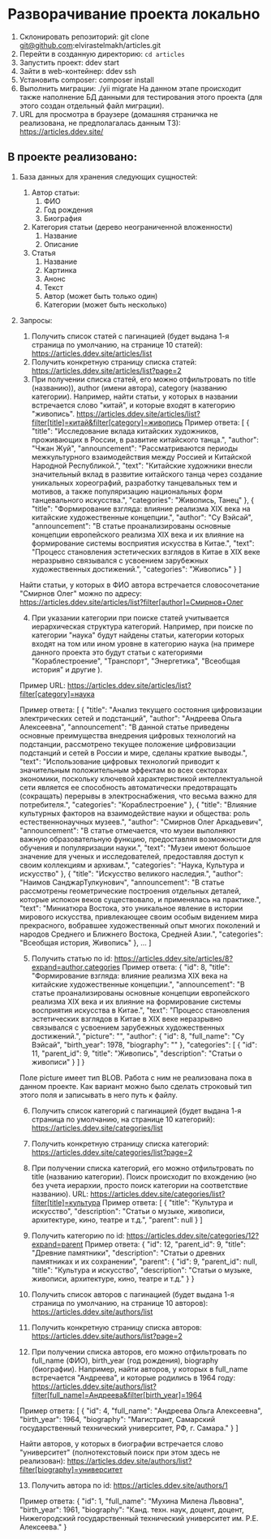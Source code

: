 # Разворачивание проекта локально

1. Склонировать репозиторий: git clone git@github.com:elvirastelmakh/articles.git
2. Перейти в созданную директорию: `cd articles`
3. Запустить проект: ddev start
4. Зайти в web-контейнер: ddev ssh
5. Установить composer: composer install
6. Выполнить миграции: ./yii migrate
   На данном этапе происходит также наполнение БД данными для тестирования этого проекта (для этого создан отдельный файл миграции).
7. URL для просмотра в браузере (домашняя страничка не реализована, не предполагалась данным ТЗ): https://articles.ddev.site/

## В проекте реализовано:
1. База данных для хранения следующих сущностей:
    1. Автор статьи:
        1. ФИО
        2. Год рождения
        3. Биография
    2. Категория статьи (дерево неограниченной вложенности)
        1. Название
        2. Описание
    3. Статья
        1. Название
        2. Картинка
        3. Анонс
        4. Текст
        5. Автор (может быть только один)
        6. Категории (может быть несколько)

2. Запросы:
    1. Получить список статей с пагинацией (будет выдана 1-я страница по умолчанию, на странице 10 статей):
        https://articles.ddev.site/articles/list
    2. Получить конкретную страницу списка статей: https://articles.ddev.site/articles/list?page=2
    3. При получении списка статей, его можно отфильтровать по title (названию)), author (имени автора), 
       category (названию категории).
    Например, найти статьи, у которых в названии встречается слово "китай", и которые входят в категорию "живопись".
    https://articles.ddev.site/articles/list?filter[title]=китай&filter[category]=живопись
    Пример ответа: 
    [
        {
            "title": "Исследование вклада китайских художников, проживающих в России, в развитие китайского танца.",
            "author": "Чжан Жуй",
            "announcement": "Рассматриваются периоды межкультурного взаимодействия между Россией и Китайской Народной Республикой.",
            "text": "Китайские художники внесли значительный вклад в развитие китайского танца через создание уникальных хореографий, разработку танцевальных тем и мотивов, а также популяризацию национальных форм танцевального искусства.",
            "categories": "Живопись, Танец"
        },
        {
            "title": "Формирование взгляда: влияние реализма XIX века на китайские художественные концепции.",
            "author": "Су Вэйсай",
            "announcement": "В статье проанализированы основные концепции европейского реализма XIX века и их влияние на формирование системы восприятия искусства в Китае.",
            "text": "Процесс становления эстетических взглядов в Китае в XIX веке неразрывно связывался c усвоением зарубежных художественных достижений.",
            "categories": "Живопись"
        }
    ]

    Найти статьи, у которых в ФИО автора встречается словосочетание "Смирнов Олег" можно по адресу:
    https://articles.ddev.site/articles/list?filter[author]=Смирнов+Олег

    4. При указании категории при поиске статей учитывается иерархическая структура категорий. Например, при поиске по категории "наука" будут найдены статьи, категории которых входят на том или ином уровне в категорию наука (на примере данного проекта
    это будут статьи с категориями "Кораблестроение", "Транспорт", "Энергетика", "Всеобщая история" и другие        ). 

    Пример URL:
    https://articles.ddev.site/articles/list?filter[category]=наука

    Пример ответа:
   [
        {
            "title": "Анализ текущего состояния цифровизации электрических сетей и подстанций",
            "author": "Андреева Ольга Алексеевна",
            "announcement": "В данной статье приведены основные преимущества внедрения цифровых технологий на подстанции, рассмотрено текущее положение цифровизации подстанций и сетей в России и мире, сделаны краткие выводы.",
            "text": "Использование цифровых технологий приводит к значительным положительным эффектам во всех секторах экономики, поскольку ключевой характеристикой интеллектуальной сети является ее способность автоматически предотвращать (сокращать) перерывы в электроснабжения, что весьма важно для потребителя.",
            "categories": "Кораблестроение"
        },
        {
            "title": "Влияние культурных факторов на взаимодействие науки и общества: роль естественнонаучных музеев.",
            "author": "Смирнов Олег Аркадьевич",
            "announcement": "В статье отмечается, что музеи выполняют важную образовательную функцию, предоставляя возможности для обучения и популяризации науки.",
            "text": "Музеи имеют большое значение для ученых и исследователей, предоставляя доступ к  своим коллекциям и архивам.",
            "categories": "Наука, Культура и искусство"
        },
        {
            "title": "Искусство великого наследия.",
            "author": "Наимов СанджарТулкунович",
            "announcement": "В статье рассмотрены геометрические построения отдельных деталей, которые испокон веков существовало, и применялась на практике.",
            "text": "Миниатюра Востока, это уникальное явление в истории мирового искусства, привлекающее своим особым видением мира прекрасного, вобравшее художественный опыт многих поколений и народов Среднего и Ближнего Востока, Средней Азии.",
            "categories": "Всеобщая история, Живопись"
        },
        ...
    ]

    5. Получить статью по id: https://articles.ddev.site/articles/8?expand=author,categories
    Пример ответа:
        {
        "id": 8,
        "title": "Формирование взгляда: влияние реализма XIX века на китайские художественные концепции.",
        "announcement": "В статье проанализированы основные концепции европейского реализма XIX века и их влияние на формирование системы восприятия искусства в Китае.",
        "text": "Процесс становления эстетических взглядов в Китае в XIX веке неразрывно связывался c усвоением зарубежных художественных достижений.",
        "picture": "",
        "author": {
            "id": 8,
            "full_name": "Су Вэйсай",
            "birth_year": 1978,
            "biography": ""
        },
        "categories": [
            {
                "id": 11,
                "parent_id": 9,
                "title": "Живопись",
                "description": "Статьи о живописи"
            }
        ]
    }

    Поле picture имеет тип BLOB. Работа с ним не реализована пока в данном проекте. Как вариант можно было сделать строковый тип этого поля и записывать в него путь к файлу.

    6. Получить список категорий с пагинацией (будет выдана 1-я страница по умолчанию, на странице 10 категорий):
    https://articles.ddev.site/categories/list

    7. Получить конкретную страницу списка категорий: https://articles.ddev.site/categories/list?page=2
    8. При получении списка категорий, его можно отфильтровать по title (названию категории).
    Поиск происходит по вхождению (но без учета иерархии, просто поиск категории на соответствие названию).
    URL: https://articles.ddev.site/categories/list?filter[title]=культура
    Пример ответа:
    [
        {
            "title": "Культура и искусство",
            "description": "Статьи о музыке, живописи, архитектуре, кино, театре и т.д.",
            "parent": null
        }
    ]

    9. Получить категорию по id: https://articles.ddev.site/categories/12?expand=parent
    Пример ответа:
    {
        "id": 12,
        "parent_id": 9,
        "title": "Древние памятники",
        "description": "Статьи о древних памятниках и их сохранении",
        "parent": {
            "id": 9,
            "parent_id": null,
            "title": "Культура и искусство",
            "description": "Статьи о музыке, живописи, архитектуре, кино, театре и т.д."
        }
    }

    10. Получить список авторов с пагинацией (будет выдана 1-я страница по умолчанию, на странице 10 авторов):
    https://articles.ddev.site/authors/list

    11. Получить конкретную страницу списка авторов: https://articles.ddev.site/authors/list?page=2

    12. При получении списка авторов, его можно отфильтровать по full_name (ФИО), birth_year (год рождения), 
        biography (биографии).
    Например, найти авторов, у которых в full_name встречается "Андреева", и которые родились в 1964 году:
    https://articles.ddev.site/authors/list?filter[full_name]=Андреева&filter[birth_year]=1964

    Пример ответа:
    [
        {
            "id": 4,
            "full_name": "Андреева Ольга Алексеевна",
            "birth_year": 1964,
            "biography": "Магистрант, Самарский государственный технический университет, РФ, г. Самара."
        }
    ]

    Найти авторов, у которых в биографии встречается слово "университет" (полнотекстовый поиск при этом здесь не реализован):
    https://articles.ddev.site/authors/list?filter[biography]=университет

    13. Получить автора по id: https://articles.ddev.site/authors/1

    Пример ответа:
    {
        "id": 1,
        "full_name": "Мухина Милена Львовна",
        "birth_year": 1961,
        "biography": "Канд. техн. наук, доцент, доцент, Нижегородский государственный технический университет им. Р.Е. Алексеева."
    }
